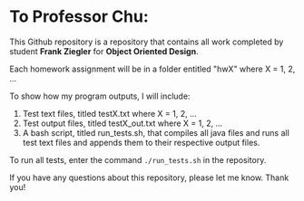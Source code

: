 # To Professor Chu:

This Github repository is a repository that contains all work completed by student **Frank Ziegler** for **Object Oriented Design**. 

Each homework assignment will be in a folder entitled "hwX" where X = 1, 2, ... 

To show how my program outputs, I will include:
1. Test text files, titled testX.txt where X = 1, 2, ...
2. Test output files, titled testX_out.txt where X = 1, 2, ...
3. A bash script, titled run_tests.sh, that compiles all java files and runs all test text files and appends them to their respective output files.

To run all tests, enter the command `./run_tests.sh` in the repository.

If you have any questions about this repository, please let me know. Thank you!
